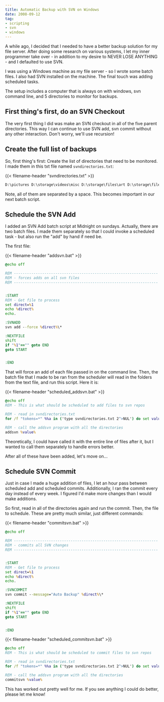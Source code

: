 ```yaml
---
title: Automatic Backup with SVN on Windows
date: 2008-09-12
tag:
- scripting
- svn
- windows
---
```

A while ago, I decided that I needed to have a better backup solution for my file server.  After doing some research on various systems, I let my inner programmer take over - in addition to my desire to NEVER LOSE ANYTHING - and I defaulted to use SVN.

<!--more-->

I was using a Windows machine as my file server - so I wrote some batch files.  I also had SVN installed on the machine.  The final touch was adding scheduled tasks.

The setup includes a computer that is always on with windows, svn command line, and 5 directories to monitor for backups.

## First thing's first, do an SVN Checkout

The very first thing I did was make an SVN checkout in all of the five parent directories.  This way I can continue to use SVN add, svn commit without any other interaction.  Don't worry, we'll use recursion!

## Create the full list of backups

So, first thing's first: Create the list of directories that need to be monitored.  I made them in this txt file named `svndirectories.txt`:

{{< filename-header "svndirectories.txt" >}}
```txt
D:\pictures D:\storage\videos\misc D:\storage\files\art D:\storage\files\NeverAgain D:\storage\files\Therapee
```

Note, all of them are separated by a space.  This becomes important in our next batch script.

## Schedule the SVN Add

I added an SVN Add batch script at Midnight on sundays.  Actually, there are two batch files.  I made them separately so that I could invoke a scheduled task - but also run the "add" by hand if need be.

The first file:

{{< filename-header "addsvn.bat" >}}
```bat
@echo off

REM ------------------------------------------------------------------
REM - forces adds on all svn files
REM ------------------------------------------------------------------


:START
REM - Get file to process
set direct=%1
echo %direct%
echo.

:SVNADD
svn add --force %direct%\*

:NEXTFILE
shift
if "%1"=="" goto END
goto START


:END
```

That will force an add of each file passed in on the command line.  Then, the batch file that I made to be ran from the scheduler will read in the folders from the text file, and run this script.  Here it is:

{{< filename-header "scheduled_addsvn.bat" >}}
```bat
@echo off
REM - This is what should be scheduled to add files to svn repos

REM - read in svndirectories.txt
for /f "tokens=*" %%a in ('type svndirectories.txt 2^>NUL') do set value=%%a

REM - call the addsvn program with all the directories
addsvn %value%
```

Theoretically, I could have called it with the entire line of files after it, but I wanted to call them separately to handle errors better.

After all of these have been added, let's move on...

## Schedule SVN Commit

Just in case I made a huge addition of files, I let an hour pass between scheduled add and scheduled commits.  Additionally, I ran the commit every day instead of every week.  I figured I'd make more changes than I would make additions.

So first, read in all of the directories again and run the commit.  Then, the file to schedule.  These are pretty much similar, just different commands:

{{< filename-header "commitsvn.bat" >}}
```bat
@echo off

REM ------------------------------------------------------------------
REM - commits all SVN changes
REM ------------------------------------------------------------------


:START
REM - Get file to process
set direct=%1
echo %direct%
echo.

:SVNCOMMIT
svn commit --message="Auto Backup" %direct%\*

:NEXTFILE
shift
if "%1"=="" goto END
goto START


:END
```

{{< filename-header "scheduled_commitsvn.bat" >}}
```bat
@echo off
REM - This is what should be scheduled to commit files to svn repos

REM - read in svndirectories.txt
for /f "tokens=*" %%a in ('type svndirectories.txt 2^>NUL') do set value=%%a

REM - call the addsvn program with all the directories
commitsvn %value%
```
    
This has worked out pretty well for me.  If you see anything I could do better, please let me know!
